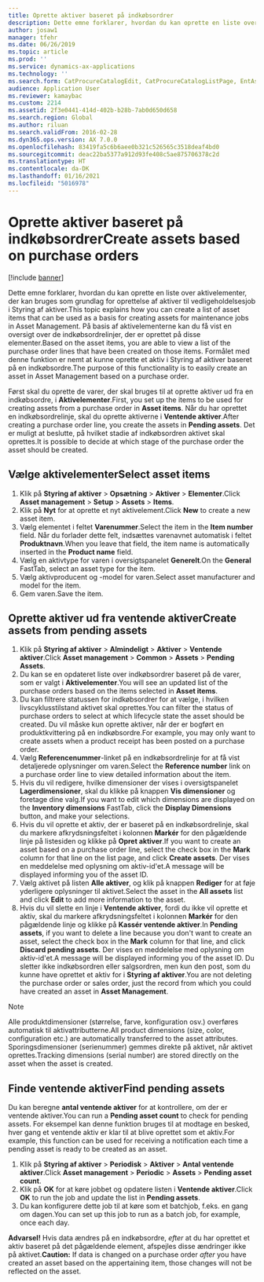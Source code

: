 ```yaml
---
title: Oprette aktiver baseret på indkøbsordrer
description: Dette emne forklarer, hvordan du kan oprette en liste over aktivelementer, der kan bruges som grundlag for oprettelse af aktiver til vedligeholdelsesjob i Styring af aktiver.
author: josaw1
manager: tfehr
ms.date: 06/26/2019
ms.topic: article
ms.prod: ''
ms.service: dynamics-ax-applications
ms.technology: ''
ms.search.form: CatProcureCatalogEdit, CatProcureCatalogListPage, EntAssetObjectItem, EntAssetPendingAssets
audience: Application User
ms.reviewer: kamaybac
ms.custom: 2214
ms.assetid: 2f3e0441-414d-402b-b28b-7ab0d650d658
ms.search.region: Global
ms.author: riluan
ms.search.validFrom: 2016-02-28
ms.dyn365.ops.version: AX 7.0.0
ms.openlocfilehash: 83419fa5c6b6aee0b321c526565c3518deaf4bd0
ms.sourcegitcommit: deac22ba5377a912d93fe408c5ae875706378c2d
ms.translationtype: HT
ms.contentlocale: da-DK
ms.lasthandoff: 01/16/2021
ms.locfileid: "5016978"
---
```

# <a name="create-assets-based-on-purchase-orders"></a><span data-ttu-id="683b3-103">Oprette aktiver baseret på indkøbsordrer</span><span class="sxs-lookup"><span data-stu-id="683b3-103">Create assets based on purchase orders</span></span>

[!include [banner](../../includes/banner.md)]

 

<span data-ttu-id="683b3-104">Dette emne forklarer, hvordan du kan oprette en liste over aktivelementer, der kan bruges som grundlag for oprettelse af aktiver til vedligeholdelsesjob i Styring af aktiver.</span><span class="sxs-lookup"><span data-stu-id="683b3-104">This topic explains how you can create a list of asset items that can be used as a basis for creating assets for maintenance jobs in Asset Management.</span></span> <span data-ttu-id="683b3-105">På basis af aktivelementerne kan du få vist en oversigt over de indkøbsordrelinjer, der er oprettet på disse elementer.</span><span class="sxs-lookup"><span data-stu-id="683b3-105">Based on the asset items, you are able to view a list of the purchase order lines that have been created on those items.</span></span> <span data-ttu-id="683b3-106">Formålet med denne funktion er nemt at kunne oprette et aktiv i Styring af aktiver baseret på en indkøbsordre.</span><span class="sxs-lookup"><span data-stu-id="683b3-106">The purpose of this functionality is to easily create an asset in Asset Management based on a purchase order.</span></span>

<span data-ttu-id="683b3-107">Først skal du oprette de varer, der skal bruges til at oprette aktiver ud fra en indkøbsordre, i **Aktivelementer**.</span><span class="sxs-lookup"><span data-stu-id="683b3-107">First, you set up the items to be used for creating assets from a purchase order in **Asset items**.</span></span> <span data-ttu-id="683b3-108">Når du har oprettet en indkøbsordrelinje, skal du oprette aktiverne i **Ventende aktiver**.</span><span class="sxs-lookup"><span data-stu-id="683b3-108">After creating a purchase order line, you create the assets in **Pending assets**.</span></span> <span data-ttu-id="683b3-109">Det er muligt at beslutte, på hvilket stadie af indkøbsordren aktivet skal oprettes.</span><span class="sxs-lookup"><span data-stu-id="683b3-109">It is possible to decide at which stage of the purchase order the asset should be created.</span></span>


## <a name="select-asset-items"></a><span data-ttu-id="683b3-110">Vælge aktivelementer</span><span class="sxs-lookup"><span data-stu-id="683b3-110">Select asset items</span></span>

1. <span data-ttu-id="683b3-111">Klik på **Styring af aktiver** > **Opsætning** > **Aktiver** > **Elementer**.</span><span class="sxs-lookup"><span data-stu-id="683b3-111">Click **Asset management** > **Setup** > **Assets** > **Items**.</span></span>
2. <span data-ttu-id="683b3-112">Klik på **Nyt** for at oprette et nyt aktivelement.</span><span class="sxs-lookup"><span data-stu-id="683b3-112">Click **New** to create a new asset item.</span></span>
3. <span data-ttu-id="683b3-113">Vælg elementet i feltet **Varenummer**.</span><span class="sxs-lookup"><span data-stu-id="683b3-113">Select the item in the **Item number** field.</span></span> <span data-ttu-id="683b3-114">Når du forlader dette felt, indsættes varenavnet automatisk i feltet **Produktnavn**.</span><span class="sxs-lookup"><span data-stu-id="683b3-114">When you leave that field, the item name is automatically inserted in the **Product name** field.</span></span>
4. <span data-ttu-id="683b3-115">Vælg en aktivtype for varen i oversigtspanelet **Generelt**.</span><span class="sxs-lookup"><span data-stu-id="683b3-115">On the **General** FastTab, select an asset type for the item.</span></span>
5. <span data-ttu-id="683b3-116">Vælg aktivproducent og -model for varen.</span><span class="sxs-lookup"><span data-stu-id="683b3-116">Select asset manufacturer and model for the item.</span></span>
6. <span data-ttu-id="683b3-117">Gem varen.</span><span class="sxs-lookup"><span data-stu-id="683b3-117">Save the item.</span></span>


## <a name="create-assets-from-pending-assets"></a><span data-ttu-id="683b3-118">Oprette aktiver ud fra ventende aktiver</span><span class="sxs-lookup"><span data-stu-id="683b3-118">Create assets from pending assets</span></span>

1. <span data-ttu-id="683b3-119">Klik på **Styring af aktiver** > **Almindeligt** > **Aktiver** > **Ventende aktiver**.</span><span class="sxs-lookup"><span data-stu-id="683b3-119">Click **Asset management** > **Common** > **Assets** > **Pending Assets**.</span></span>
2. <span data-ttu-id="683b3-120">Du kan se en opdateret liste over indkøbsordrer baseret på de varer, som er valgt i **Aktivelementer**.</span><span class="sxs-lookup"><span data-stu-id="683b3-120">You will see an updated list of the purchase orders based on the items selected in **Asset items**.</span></span>
3. <span data-ttu-id="683b3-121">Du kan filtrere statussen for indkøbsordrer for at vælge, i hvilken livscyklusstilstand aktivet skal oprettes.</span><span class="sxs-lookup"><span data-stu-id="683b3-121">You can filter the status of purchase orders to select at which lifecycle state the asset should be created.</span></span> <span data-ttu-id="683b3-122">Du vil måske kun oprette aktiver, når der er bogført en produktkvittering på en indkøbsordre.</span><span class="sxs-lookup"><span data-stu-id="683b3-122">For example, you may only want to create assets when a product receipt has been posted on a purchase order.</span></span>
4. <span data-ttu-id="683b3-123">Vælg **Referencenummer**-linket på en indkøbsordrelinje for at få vist detaljerede oplysninger om varen.</span><span class="sxs-lookup"><span data-stu-id="683b3-123">Select the **Reference number** link on a purchase order line to view detailed information about the item.</span></span>
5. <span data-ttu-id="683b3-124">Hvis du vil redigere, hvilke dimensioner der vises i oversigtspanelet **Lagerdimensioner**, skal du klikke på knappen **Vis dimensioner** og foretage dine valg.</span><span class="sxs-lookup"><span data-stu-id="683b3-124">If you want to edit which dimensions are displayed on the **Inventory dimensions** FastTab, click the **Display Dimensions** button, and make your selections.</span></span>
6. <span data-ttu-id="683b3-125">Hvis du vil oprette et aktiv, der er baseret på en indkøbsordrelinje, skal du markere afkrydsningsfeltet i kolonnen **Markér** for den pågældende linje på listesiden og klikke på **Opret aktiver**.</span><span class="sxs-lookup"><span data-stu-id="683b3-125">If you want to create an asset based on a purchase order line, select the check box in the **Mark** column for that line on the list page, and click **Create assets**.</span></span> <span data-ttu-id="683b3-126">Der vises en meddelelse med oplysning om aktiv-id'et.</span><span class="sxs-lookup"><span data-stu-id="683b3-126">A message will be displayed informing you of the asset ID.</span></span>
7. <span data-ttu-id="683b3-127">Vælg aktivet på listen **Alle aktiver**, og klik på knappen **Rediger** for at føje yderligere oplysninger til aktivet.</span><span class="sxs-lookup"><span data-stu-id="683b3-127">Select the asset in the **All assets** list and click **Edit** to add more information to the asset.</span></span>
8. <span data-ttu-id="683b3-128">Hvis du vil slette en linje i **Ventende aktiver**, fordi du ikke vil oprette et aktiv, skal du markere afkrydsningsfeltet i kolonnen **Markér** for den pågældende linje og klikke på **Kassér ventende aktiver**.</span><span class="sxs-lookup"><span data-stu-id="683b3-128">In **Pending assets**, if you want to delete a line because you don't want to create an asset, select the check box in the **Mark** column for that line, and click **Discard pending assets**.</span></span> <span data-ttu-id="683b3-129">Der vises en meddelelse med oplysning om aktiv-id'et.</span><span class="sxs-lookup"><span data-stu-id="683b3-129">A message will be displayed informing you of the asset ID.</span></span> <span data-ttu-id="683b3-130">Du sletter ikke indkøbsordren eller salgsordren, men kun den post, som du kunne have oprettet et aktiv for i **Styring af aktiver**.</span><span class="sxs-lookup"><span data-stu-id="683b3-130">You are not deleting the purchase order or sales order, just the record from which you could have created an asset in **Asset Management**.</span></span>

>[!NOTE]
><span data-ttu-id="683b3-131">Alle produktdimensioner (størrelse, farve, konfiguration osv.) overføres automatisk til aktivattributterne.</span><span class="sxs-lookup"><span data-stu-id="683b3-131">All product dimensions (size, color, configuration etc.) are automatically transferred to the asset attributes.</span></span> <span data-ttu-id="683b3-132">Sporingsdimensioner (serienummer) gemmes direkte på aktivet, når aktivet oprettes.</span><span class="sxs-lookup"><span data-stu-id="683b3-132">Tracking dimensions (serial number) are stored directly on the asset when the asset is created.</span></span>


## <a name="find-pending-assets"></a><span data-ttu-id="683b3-133">Finde ventende aktiver</span><span class="sxs-lookup"><span data-stu-id="683b3-133">Find pending assets</span></span>

<span data-ttu-id="683b3-134">Du kan beregne **antal ventende aktiver** for at kontrollere, om der er ventende aktiver.</span><span class="sxs-lookup"><span data-stu-id="683b3-134">You can run a **Pending asset count** to check for pending assets.</span></span> <span data-ttu-id="683b3-135">For eksempel kan denne funktion bruges til at modtage en besked, hver gang et ventende aktiv er klar til at blive oprettet som et aktiv.</span><span class="sxs-lookup"><span data-stu-id="683b3-135">For example, this function can be used for receiving a notification each time a pending asset is ready to be created as an asset.</span></span>

1. <span data-ttu-id="683b3-136">Klik på **Styring af aktiver** > **Periodisk** > **Aktiver** > **Antal ventende aktiver**.</span><span class="sxs-lookup"><span data-stu-id="683b3-136">Click **Asset management** > **Periodic** > **Assets** > **Pending asset count**.</span></span>
2. <span data-ttu-id="683b3-137">Klik på **OK** for at køre jobbet og opdatere listen i **Ventende aktiver**.</span><span class="sxs-lookup"><span data-stu-id="683b3-137">Click **OK** to run the job and update the list in **Pending assets**.</span></span>
3. <span data-ttu-id="683b3-138">Du kan konfigurere dette job til at køre som et batchjob, f.eks. en gang om dagen.</span><span class="sxs-lookup"><span data-stu-id="683b3-138">You can set up this job to run as a batch job, for example, once each day.</span></span>

<span data-ttu-id="683b3-139">**Advarsel!** Hvis data ændres på en indkøbsordre, *efter* at du har oprettet et aktiv baseret på det pågældende element, afspejles disse ændringer ikke på aktivet.</span><span class="sxs-lookup"><span data-stu-id="683b3-139">**Caution:** If data is changed on a purchase order *after* you have created an asset based on the appertaining item, those changes will not be reflected on the asset.</span></span>
